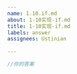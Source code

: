 ```yaml
---
name: 1.10.if.md
about: 1-10实现-if.md
title: 1-10实现-if.md
labels: answer
assignees: Ustinian
            
---
```

            
<!--
小贴士：
            
🎉 恭喜你成功解决了挑战，很高兴看到你愿意分享你的答案！
            
由于用户数量的增加，Issue 池可能会很快被答案填满。为了保证 Issue 讨论的效率，在提交 Issue 前，请利用搜索查看是否有其他人分享过类似的档案。
            
你可以为其点赞，或者在 Issue 下追加你的想法和评论。如果您认为自己有不同的解法，欢迎新开 Issue 进行讨论并分享你的解题思路！
            
谢谢！
-->
            
```ts
//你的答案

```